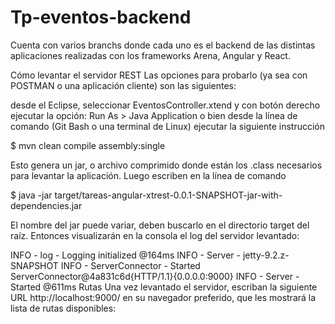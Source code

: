 # Tp-eventos-backend
Cuenta con varios branchs donde cada uno es el backend de las distintas aplicaciones realizadas con los frameworks Arena, Angular y React.

Cómo levantar el servidor REST
Las opciones para probarlo (ya sea con POSTMAN o una aplicación cliente) son las siguientes:

desde el Eclipse, seleccionar EventosController.xtend y con botón derecho ejecutar la opción: Run As > Java Application
o bien desde la línea de comando (Git Bash o una terminal de Linux) ejecutar la siguiente instrucción

$ mvn clean compile assembly:single

Esto genera un jar, o archivo comprimido donde están los .class necesarios para levantar la aplicación. Luego escriben en la línea de comando

$ java -jar target/tareas-angular-xtrest-0.0.1-SNAPSHOT-jar-with-dependencies.jar

El nombre del jar puede variar, deben buscarlo en el directorio target del raíz. Entonces visualizarán en la consola el log del servidor levantado:

INFO  - log                        - Logging initialized @164ms
INFO  - Server                     - jetty-9.2.z-SNAPSHOT
INFO  - ServerConnector            - Started ServerConnector@4a831c6d{HTTP/1.1}{0.0.0.0:9000}
INFO  - Server                     - Started @611ms
Rutas
Una vez levantado el servidor, escriban la siguiente URL http://localhost:9000/ en su navegador preferido, que les mostrará la lista de rutas disponibles:
